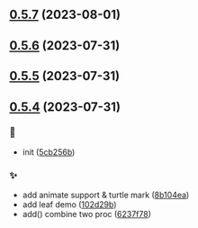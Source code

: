 ## [0.5.7](https://github.com/kongnet/turtle/compare/v0.5.6...v0.5.7) (2023-08-01)




## [0.5.6](https://github.com/kongnet/turtle/compare/v0.5.5...v0.5.6) (2023-07-31)




## [0.5.5](https://github.com/kongnet/turtle/compare/v0.5.4...v0.5.5) (2023-07-31)




## [0.5.4](https://github.com/kongnet/turtle/compare/5cb256bfb0b2f3998cbac5b00887f05a5b967e7d...v0.5.4) (2023-07-31)


### :art:

* init ([5cb256b](https://github.com/kongnet/turtle/commit/5cb256bfb0b2f3998cbac5b00887f05a5b967e7d))

### :sparkles:

* add animate support & turtle mark ([8b104ea](https://github.com/kongnet/turtle/commit/8b104eaedae31fcf8cd29bff90e97c846286571c))
* add leaf demo ([102d29b](https://github.com/kongnet/turtle/commit/102d29b17e230d7dfadf01fa14aaa99f62367f94))
* add() combine two proc ([6237f78](https://github.com/kongnet/turtle/commit/6237f787f84f7c085541f7614d9abff2c73efddb))



